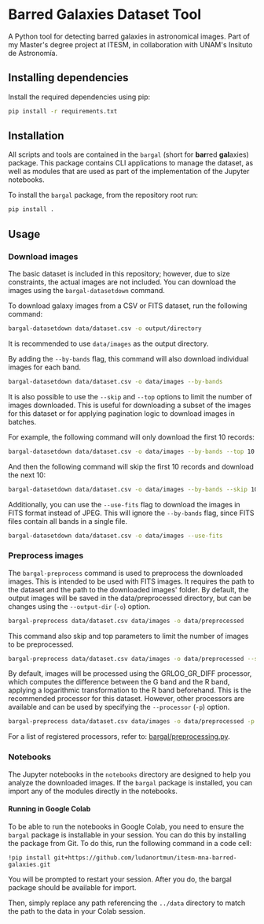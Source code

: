 # Barred Galaxies Dataset Tool

A Python tool for detecting barred galaxies in astronomical images. Part of my Master's degree project at ITESM, in
collaboration with UNAM's Insituto de Astronomía.

## Installing dependencies

Install the required dependencies using pip:

```bash
pip install -r requirements.txt
```

## Installation

All scripts and tools are contained in the `bargal` (short for **bar**red **gal**axies) package. This package contains
CLI applications to manage the dataset, as well as modules that are used as part of the implementation of the Jupyter
notebooks.

To install the `bargal` package, from the repository root run:

```bash
pip install .
```

## Usage

### Download images

The basic dataset is included in this repository; however, due to size constraints, the actual images are not included.
You can download the images using the `bargal-datasetdown` command.

To download galaxy images from a CSV or FITS dataset, run the following command:

```bash
bargal-datasetdown data/dataset.csv -o output/directory
```

It is recommended to use `data/images` as the output directory.

By adding the `--by-bands` flag, this command will also download individual images for each band.

```bash
bargal-datasetdown data/dataset.csv -o data/images --by-bands
```

It is also possible to use the `--skip` and `--top` options to limit the number of images downloaded. This is useful for
downloading a subset of the images for this dataset or for applying pagination logic to download images in batches.

For example, the following command will only download the first 10 records:

```bash
bargal-datasetdown data/dataset.csv -o data/images --by-bands --top 10
```

And then the following command will skip the first 10 records and download the next 10:

```bash
bargal-datasetdown data/dataset.csv -o data/images --by-bands --skip 10 --top 10
```

Additionally, you can use the `--use-fits` flag to download the images in FITS format instead of JPEG. This will ignore
the `--by-bands` flag, since FITS files contain all bands in a single file.

```bash
bargal-datasetdown data/dataset.csv -o data/images --use-fits
```

### Preprocess images

The `bargal-preprocess` command is used to preprocess the downloaded images. This is intended to be used with FITS
images.
It requires the path to the dataset and the path to the downloaded images' folder. By default, the output images will be
saved in the data/preprocessed directory, but can be changes using the `--output-dir` (`-o`) option.

```bash
bargal-preprocess data/dataset.csv data/images -o data/preprocessed
````

This command also skip and top parameters to limit the number of images to be preprocessed.

```bash
bargal-preprocess data/dataset.csv data/images -o data/preprocessed --skip 10 --top 10
```

By default, images will be processed using the GRLOG_GR_DIFF processor, which computes the difference between the G band
and the R band, applying a logarithmic transformation to the R band beforehand. This is the recommended processor for
this dataset. However, other processors are available and can be used by specifying the `--processor` (`-p`) option.

```bash
bargal-preprocess data/dataset.csv data/images -o data/preprocessed -p SQRLOG_GR_DIFF
```

For a list of registered processors, refer to: [bargal/preprocessing.py](bargal/preprocessing.py).

### Notebooks

The Jupyter notebooks in the `notebooks` directory are designed to help you analyze the downloaded images. If the
`bargal` package is installed, you can import any of the modules directly in the notebooks.

#### Running in Google Colab

To be able to run the notebooks in Google Colab, you need to ensure the `bargal` package is installable in your session.
You can do this by installing the package from Git. To do this, run the following command in a code cell:

``` 
!pip install git+https://github.com/ludanortmun/itesm-mna-barred-galaxies.git
```

You will be prompted to restart your session. After you do, the bargal package should be available for import.

Then, simply replace any path referencing the `../data` directory to match the path to the data in your Colab session. 